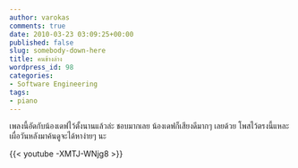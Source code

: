 ```yaml
---
author: varokas
comments: true
date: 2010-03-23 03:09:25+00:00
published: false
slug: somebody-down-here
title: คนข้างล่าง
wordpress_id: 98
categories:
- Software Engineering
tags:
- piano
---
```


เพลงนี้อัดกับน้องเดฟไว้ตั้งนานแล้วล่ะ ชอบมากเลย น้องเดฟก็เสียงดีมากๆ เลยด้วย โพสไว้ตรงนี้แหละ เผื่อวันหลังมาค้นดูจะได้หาง่ายๆ นะ

{{< youtube -XMTJ-WNjg8 >}}
